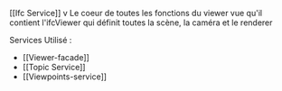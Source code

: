 [[Ifc Service]]
v
Le coeur de toutes les fonctions du viewer vue qu'il contient l'ifcViewer qui définit toutes la scène, la caméra et le renderer

Services Utilisé :
- [[Viewer-facade]]
- [[Topic Service]]
- [[Viewpoints-service]]